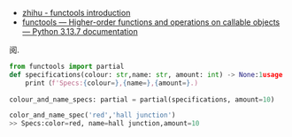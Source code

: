 -  [zhihu - functools introduction](https://zhuanlan.zhihu.com/p/696908076)
- [functools — Higher-order functions and operations on callable objects — Python 3.13.7 documentation](https://docs.python.org/3/library/functools.html)

阅. 

```python
from functools import partial
def specifications(colour: str,name: str, amount: int) -> None:1usage
    print（f'Specs:{colour=},{name=},{amount=}.)
    
colour_and_name_specs: partial = partial(specifications, amount=10)

color_and_name_spec('red','hall junction')
>> Specs:color=red, name=hall junction,amount=10
```
